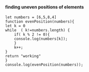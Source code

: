 #### finding uneven positions of elements
```
let numbers = [6,5,8,4]
function evenPosition(numbers){
let k = 0
while  ( k!=numbers.length) {
    if( k % 2 != 0){
    console.log(numbers[k]);
    }
    k++;
}
return "working"
}
console.log(evenPosition(numbers));
```
